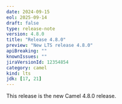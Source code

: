 ```yaml
---
date: 2024-09-15
eol: 2025-09-14
draft: false
type: release-note
version: 4.8.0
title: "Release 4.8.0"
preview: "New LTS release 4.8.0"
apiBreaking: ""
knownIssues: ""
jiraVersionId: 12354854
category: camel
kind: lts
jdk: [17, 21]
---
```


This release is the new Camel 4.8.0 release.

